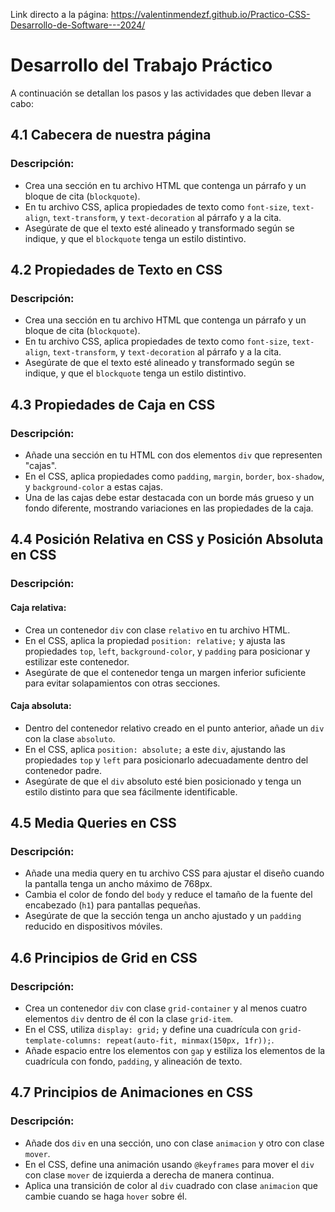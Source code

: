 
Link directo a la página: https://valentinmendezf.github.io/Practico-CSS-Desarrollo-de-Software---2024/

# Desarrollo del Trabajo Práctico

A continuación se detallan los pasos y las actividades que deben llevar a cabo:

## 4.1 Cabecera de nuestra página

### Descripción:
- Crea una sección en tu archivo HTML que contenga un párrafo y un bloque de cita (`blockquote`).
- En tu archivo CSS, aplica propiedades de texto como `font-size`, `text-align`, `text-transform`, y `text-decoration` al párrafo y a la cita.
- Asegúrate de que el texto esté alineado y transformado según se indique, y que el `blockquote` tenga un estilo distintivo.

## 4.2 Propiedades de Texto en CSS

### Descripción:
- Crea una sección en tu archivo HTML que contenga un párrafo y un bloque de cita (`blockquote`).
- En tu archivo CSS, aplica propiedades de texto como `font-size`, `text-align`, `text-transform`, y `text-decoration` al párrafo y a la cita.
- Asegúrate de que el texto esté alineado y transformado según se indique, y que el `blockquote` tenga un estilo distintivo.

## 4.3 Propiedades de Caja en CSS

### Descripción:
- Añade una sección en tu HTML con dos elementos `div` que representen "cajas".
- En el CSS, aplica propiedades como `padding`, `margin`, `border`, `box-shadow`, y `background-color` a estas cajas.
- Una de las cajas debe estar destacada con un borde más grueso y un fondo diferente, mostrando variaciones en las propiedades de la caja.

## 4.4 Posición Relativa en CSS y Posición Absoluta en CSS

### Descripción:

#### Caja relativa:
- Crea un contenedor `div` con clase `relativo` en tu archivo HTML.
- En el CSS, aplica la propiedad `position: relative;` y ajusta las propiedades `top`, `left`, `background-color`, y `padding` para posicionar y estilizar este contenedor.
- Asegúrate de que el contenedor tenga un margen inferior suficiente para evitar solapamientos con otras secciones.

#### Caja absoluta:
- Dentro del contenedor relativo creado en el punto anterior, añade un `div` con la clase `absoluto`.
- En el CSS, aplica `position: absolute;` a este `div`, ajustando las propiedades `top` y `left` para posicionarlo adecuadamente dentro del contenedor padre.
- Asegúrate de que el `div` absoluto esté bien posicionado y tenga un estilo distinto para que sea fácilmente identificable.

## 4.5 Media Queries en CSS

### Descripción:
- Añade una media query en tu archivo CSS para ajustar el diseño cuando la pantalla tenga un ancho máximo de 768px.
- Cambia el color de fondo del `body` y reduce el tamaño de la fuente del encabezado (`h1`) para pantallas pequeñas.
- Asegúrate de que la sección tenga un ancho ajustado y un `padding` reducido en dispositivos móviles.

## 4.6 Principios de Grid en CSS

### Descripción:
- Crea un contenedor `div` con clase `grid-container` y al menos cuatro elementos `div` dentro de él con la clase `grid-item`.
- En el CSS, utiliza `display: grid;` y define una cuadrícula con `grid-template-columns: repeat(auto-fit, minmax(150px, 1fr));`.
- Añade espacio entre los elementos con `gap` y estiliza los elementos de la cuadrícula con fondo, `padding`, y alineación de texto.

## 4.7 Principios de Animaciones en CSS

### Descripción:
- Añade dos `div` en una sección, uno con clase `animacion` y otro con clase `mover`.
- En el CSS, define una animación usando `@keyframes` para mover el `div` con clase `mover` de izquierda a derecha de manera continua.
- Aplica una transición de color al `div` cuadrado con clase `animacion` que cambie cuando se haga `hover` sobre él.
